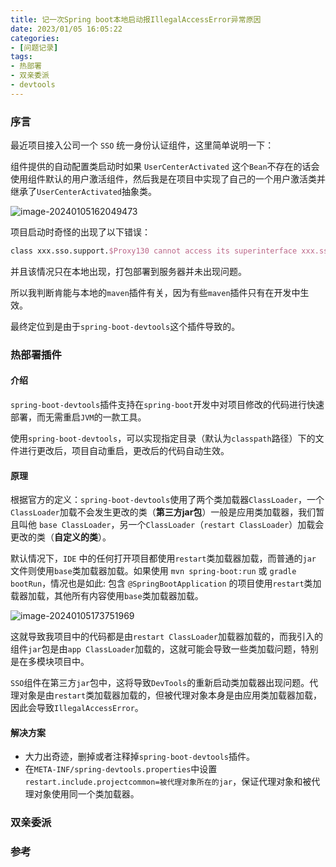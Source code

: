 ```yaml
---
title: 记一次Spring boot本地启动报IllegalAccessError异常原因
date: 2023/01/05 16:05:22
categories:
- [问题记录]
tags:
- 热部署
- 双亲委派
- devtools
---
```


### 序言

最近项目接入公司一个 `SSO` 统一身份认证组件，这里简单说明一下：

组件提供的自动配置类启动时如果 `UserCenterActivated` 这个`Bean`不存在的话会使用组件默认的用户激活组件，然后我是在项目中实现了自己的一个用户激活类并继承了`UserCenterActivated`抽象类。

![image-20240105162049473](https://image.seeyourface.cn/2024/01/image-20240105162049473.png)

项目启动时奇怪的出现了以下错误：

```tex
class xxx.sso.support.$Proxy130 cannot access its superinterface xxx.sso.support.AppRegistryInfo
```

并且该情况只在本地出现，打包部署到服务器并未出现问题。

所以我判断肯能与本地的`maven`插件有关，因为有些`maven`插件只有在开发中生效。

最终定位到是由于`spring-boot-devtools`这个插件导致的。



### 热部署插件

#### 介绍

`spring-boot-devtools`插件支持在`spring-boot`开发中对项目修改的代码进行快速部署，而无需重启`JVM`的一款工具。

使用`spring-boot-devtools`，可以实现指定目录（默认为`classpath`路径）下的文件进行更改后，项目自动重启，更改后的代码自动生效。



#### 原理

根据官方的定义：`spring-boot-devtools`使用了两个类加载器`ClassLoader`，一个`ClassLoader`加载不会发生更改的类（**第三方jar包**）一般是应用类加载器，我们暂且叫他 `base ClassLoader`，另一个`ClassLoader`（`restart ClassLoader`）加载会更改的类（**自定义的类**）。

默认情况下，`IDE` 中的任何打开项目都使用`restart`类加载器加载，而普通的`jar` 文件则使用`base`类加载器加载。如果使用 `mvn spring-boot:run` 或 `gradle bootRun`，情况也是如此: 包含 `@SpringBootApplication` 的项目使用`restart`类加载器加载，其他所有内容使用`base`类加载器加载。

![image-20240105173751969](https://image.seeyourface.cn/2024/01/image-20240105173751969.png)

这就导致我项目中的代码都是由`restart ClassLoader`加载器加载的，而我引入的组件`jar`包是由`app ClassLoader`加载的，这就可能会导致一些类加载问题，特别是在多模块项目中。

`SSO`组件在第三方`jar`包中，这将导致`DevTools`的重新启动类加载器出现问题。代理对象是由`restart`类加载器加载的，但被代理对象本身是由应用类加载器加载，因此会导致`IllegalAccessError`。

#### 解决方案

- 大力出奇迹，删掉或者注释掉`spring-boot-devtools`插件。
- 在`META-INF/spring-devtools.properties`中设置`restart.include.projectcommon=被代理对象所在的jar`，保证代理对象和被代理对象使用同一个类加载器。



### 双亲委派





### 参考

[^1]: https://docs.spring.io/spring-boot/docs/current/reference/htmlsingle/#using.devtools.diagnosing-classloading-issues

